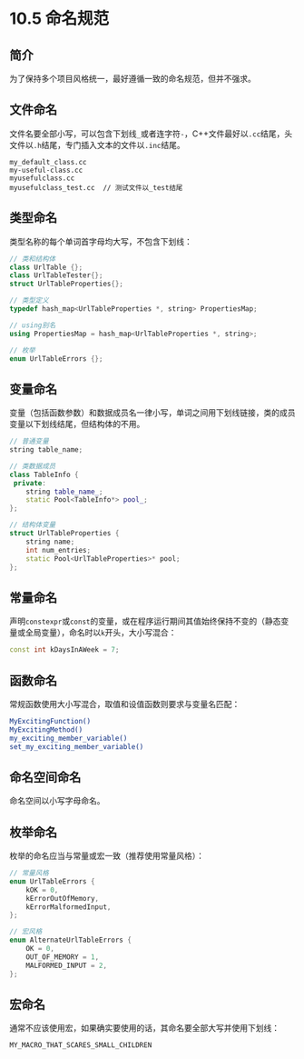 # 10.5 命名规范

## 简介

为了保持多个项目风格统一，最好遵循一致的命名规范，但并不强求。

## 文件命名

文件名要全部小写，可以包含下划线`_`或者连字符`-`，C++文件最好以`.cc`结尾，头文件以`.h`结尾，专门插入文本的文件以`.inc`结尾。

```
my_default_class.cc
my-useful-class.cc
myusefulclass.cc
myusefulclass_test.cc  // 测试文件以_test结尾
```

## 类型命名

类型名称的每个单词首字母均大写，不包含下划线：

```c++
// 类和结构体
class UrlTable {};
class UrlTableTester{};
struct UrlTableProperties{};

// 类型定义
typedef hash_map<UrlTableProperties *, string> PropertiesMap;

// using别名
using PropertiesMap = hash_map<UrlTableProperties *, string>;

// 枚举
enum UrlTableErrors {};
```

## 变量命名

变量（包括函数参数）和数据成员名一律小写，单词之间用下划线链接，类的成员变量以下划线结尾，但结构体的不用。

```c++
// 普通变量
string table_name;

// 类数据成员
class TableInfo {
 private:
    string table_name_;
    static Pool<TableInfo*> pool_;
};

// 结构体变量
struct UrlTableProperties {
	string name;
    int num_entries;
    static Pool<UrlTableProperties>* pool;
};
```

## 常量命名

声明`constexpr`或`const`的变量，或在程序运行期间其值始终保持不变的（静态变量或全局变量），命名时以`k`开头，大小写混合：

```c++
const int kDaysInAWeek = 7;
```

## 函数命名

常规函数使用大小写混合，取值和设值函数则要求与变量名匹配：

```bash
MyExcitingFunction()
MyExcitingMethod()
my_exciting_member_variable()
set_my_exciting_member_variable()
```

## 命名空间命名

命名空间以小写字母命名。

## 枚举命名

枚举的命名应当与常量或宏一致（推荐使用常量风格）：

```c++
// 常量风格
enum UrlTableErrors {
    kOK = 0,
    kErrorOutOfMemory,
    kErrorMalformedInput,
};

// 宏风格
enum AlternateUrlTableErrors {
    OK = 0,
    OUT_OF_MEMORY = 1,
    MALFORMED_INPUT = 2,
};
```

## 宏命名

通常不应该使用宏，如果确实要使用的话，其命名要全部大写并使用下划线：

```
MY_MACRO_THAT_SCARES_SMALL_CHILDREN
```

